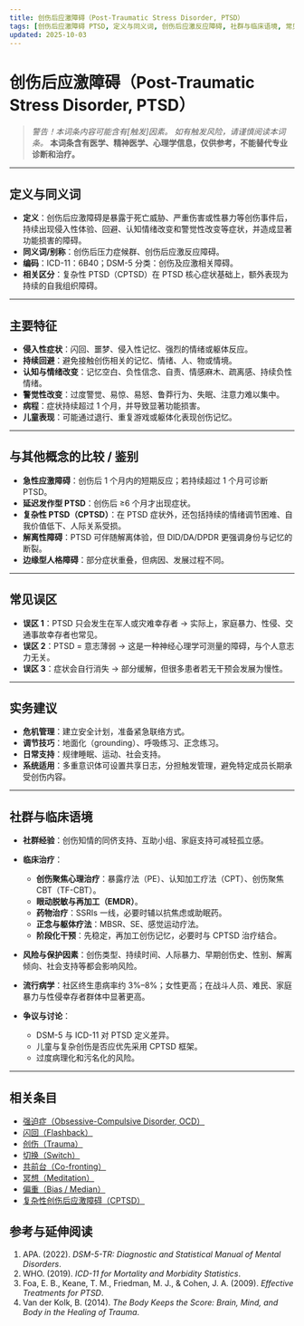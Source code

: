 ```yaml
---
title: 创伤后应激障碍（Post-Traumatic Stress Disorder, PTSD）
tags: [创伤后应激障碍 PTSD, 定义与同义词, 创伤后应激反应障碍, 社群与临床语境, 常见误区, 实务建议, 诊断与临床, 参考与延伸阅读]
updated: 2025-10-03
---
```


# 创伤后应激障碍（Post-Traumatic Stress Disorder, PTSD）

> **警告！本词条内容可能含有*[触发]*因素。**
> *如有触发风险，请谨慎阅读本词条。*
> **本词条含有医学、精神医学、心理学信息，仅供参考，不能替代专业诊断和治疗。**

---

## 定义与同义词

* **定义**：创伤后应激障碍是暴露于死亡威胁、严重伤害或性暴力等创伤事件后，持续出现侵入性体验、回避、认知情绪改变和警觉性改变等症状，并造成显著功能损害的障碍。
* **同义词/别称**：创伤后压力症候群、创伤后应激反应障碍。
* **编码**：ICD-11：6B40；DSM-5 分类：创伤及应激相关障碍。
* **相关区分**：复杂性 PTSD（CPTSD）在 PTSD 核心症状基础上，额外表现为持续的自我组织障碍。

---

## 主要特征

* **侵入性症状**：闪回、噩梦、侵入性记忆、强烈的情绪或躯体反应。
* **持续回避**：避免接触创伤相关的记忆、情绪、人、物或情境。
* **认知与情绪改变**：记忆空白、负性信念、自责、情感麻木、疏离感、持续负性情绪。
* **警觉性改变**：过度警觉、易惊、易怒、鲁莽行为、失眠、注意力难以集中。
* **病程**：症状持续超过 1 个月，并导致显著功能损害。
* **儿童表现**：可能通过退行、重复游戏或躯体化表现创伤记忆。

---

## 与其他概念的比较 / 鉴别

* **急性应激障碍**：创伤后 1 个月内的短期反应；若持续超过 1 个月可诊断 PTSD。
* **延迟发作型 PTSD**：创伤后 ≥6 个月才出现症状。
* **复杂性 PTSD（CPTSD）**：在 PTSD 症状外，还包括持续的情绪调节困难、自我价值低下、人际关系受损。
* **解离性障碍**：PTSD 可伴随解离体验，但 DID/DA/DPDR 更强调身份与记忆的断裂。
* **边缘型人格障碍**：部分症状重叠，但病因、发展过程不同。

---

## 常见误区

* **误区 1**：PTSD 只会发生在军人或灾难幸存者 → 实际上，家庭暴力、性侵、交通事故幸存者也常见。
* **误区 2**：PTSD = 意志薄弱 → 这是一种神经心理学可测量的障碍，与个人意志力无关。
* **误区 3**：症状会自行消失 → 部分缓解，但很多患者若无干预会发展为慢性。

---

## 实务建议

* **危机管理**：建立安全计划，准备紧急联络方式。
* **调节技巧**：地面化（grounding）、呼吸练习、正念练习。
* **日常支持**：规律睡眠、运动、社会支持。
* **系统适用**：多重意识体可设置共享日志，分担触发管理，避免特定成员长期承受创伤内容。

---

## 社群与临床语境

* **社群经验**：创伤知情的同侪支持、互助小组、家庭支持可减轻孤立感。
* **临床治疗**：

  * **创伤聚焦心理治疗**：暴露疗法（PE）、认知加工疗法（CPT）、创伤聚焦 CBT（TF-CBT）。
  * **眼动脱敏与再加工（EMDR）**。
  * **药物治疗**：SSRIs 一线，必要时辅以抗焦虑或助眠药。
  * **正念与躯体疗法**：MBSR、SE、感觉运动疗法。
  * **阶段化干预**：先稳定，再加工创伤记忆，必要时与 CPTSD 治疗结合。
* **风险与保护因素**：创伤类型、持续时间、人际暴力、早期创伤史、性别、解离倾向、社会支持等都会影响风险。
* **流行病学**：社区终生患病率约 3%–8%；女性更高；在战斗人员、难民、家庭暴力与性侵幸存者群体中显著更高。
* **争议与讨论**：

  * DSM-5 与 ICD-11 对 PTSD 定义差异。
  * 儿童与复杂创伤是否应优先采用 CPTSD 框架。
  * 过度病理化和污名化的风险。

---

## 相关条目

- [强迫症（Obsessive-Compulsive Disorder, OCD）](/entries/OCD.md)
- [闪回（Flashback）](/entries/Flashback.md)
- [创伤（Trauma）](/entries/Trauma.md)
- [切换（Switch）](/entries/Switch.md)
- [共前台（Co-fronting）](/entries/Co-Fronting.md)
- [冥想（Meditation）](/entries/Meditation.md)
- [偏重（Bias / Median）](/entries/Bias.md)
- [复杂性创伤后应激障碍（CPTSD）](/entries/CPTSD.md)
## 参考与延伸阅读

1. APA. (2022). *DSM-5-TR: Diagnostic and Statistical Manual of Mental Disorders*.
2. WHO. (2019). *ICD-11 for Mortality and Morbidity Statistics*.
3. Foa, E. B., Keane, T. M., Friedman, M. J., & Cohen, J. A. (2009). *Effective Treatments for PTSD*.
4. Van der Kolk, B. (2014). *The Body Keeps the Score: Brain, Mind, and Body in the Healing of Trauma*.
